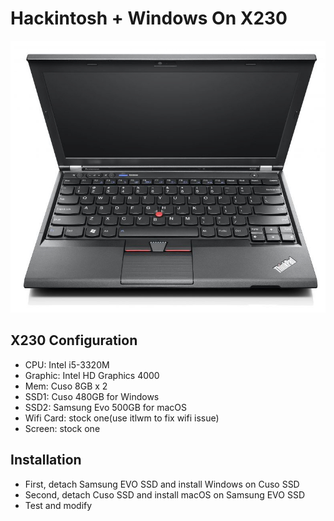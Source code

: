 # Hackintosh + Windows On X230

![x230](https://github.com/i0Ek3/X230-Hackintosh-Backup/blob/master/pic/X230.jpg)


## X230 Configuration

- CPU: Intel i5-3320M
- Graphic: Intel HD Graphics 4000
- Mem: Cuso 8GB x 2
- SSD1: Cuso 480GB for Windows
- SSD2: Samsung Evo 500GB for macOS
- Wifi Card: stock one(use itlwm to fix wifi issue)
- Screen: stock one


## Installation

- First, detach Samsung EVO SSD and install Windows on Cuso SSD
- Second, detach Cuso SSD and install macOS on Samsung EVO SSD
- Test and modify
